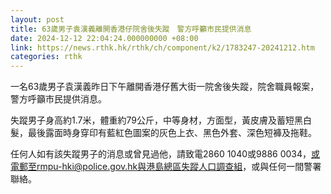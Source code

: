 ```yaml
---
layout: post
title: 63歲男子袁漢義離開香港仔院舍後失蹤　警方呼籲市民提供消息
date: 2024-12-12 22:04:24.000000000 +08:00
link: https://news.rthk.hk/rthk/ch/component/k2/1783247-20241212.htm
categories: rthk
---
```


一名63歲男子袁漢義昨日下午離開香港仔舊大街一院舍後失蹤，院舍職員報案，警方呼籲市民提供消息。

失蹤男子身高約1.7米，體重約79公斤，中等身材，方面型，黃皮膚及蓄短黑白髮，最後露面時身穿印有藍紅色圖案的灰色上衣、黑色外套、深色短褲及拖鞋。

任何人如有該失蹤男子的消息或曾見過他，請致電2860 1040或9886 0034，或電郵至rmpu-hki@police.gov.hk與港島總區失蹤人口調查組，或與任何一間警署聯絡。
